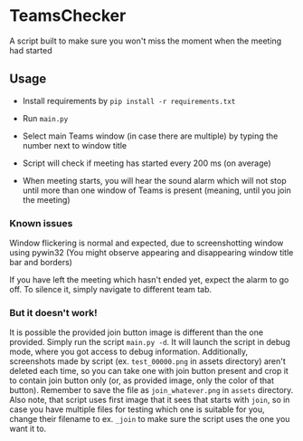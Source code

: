 # TeamsChecker

A script built to make sure you won't miss the moment when the meeting had started

 ## Usage

- Install requirements by `pip install -r requirements.txt`

- Run `main.py` 

- Select main Teams window (in case there are multiple) by typing the number next to window title
- Script will check if meeting has started every 200 ms (on average)
- When meeting starts, you will hear the sound alarm which will not stop until more than one window of Teams is present (meaning, until you join the meeting)

### Known issues

Window flickering is normal and expected, due to screenshotting window using pywin32 (You might observe appearing and disappearing window title bar and borders)

If you have left the meeting which hasn't ended yet, expect the alarm to go off. To silence it, simply navigate to different team tab.

### But it doesn't work!

It is possible the provided join button image is different than the one provided. Simply run the script `main.py -d`. It will launch the script in debug mode, where you got access to debug information. Additionally, screenshots made by script (ex. `test_00000.png` in assets directory) aren't deleted each time, so you can take one with join button present and crop it to contain join button only (or, as provided image, only the color of that button). Remember to save the file as `join_whatever.png` in `assets` directory. Also note, that script uses first image that it sees that starts with `join`, so in case you have multiple files for testing which one is suitable for you, change their filename to ex. `_join` to make sure the script uses the one you want it to.
